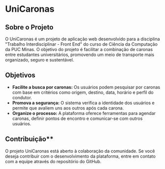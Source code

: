 # UniCaronas

## Sobre o Projeto
O UniCaronas é um projeto de aplicação web desenvolvido para a disciplina "Trabalho Interdisciplinar - Front End" do curso de Ciência da Computação da PUC Minas. O objetivo do projeto é facilitar a combinação de caronas entre estudantes universitários, promovendo um meio de transporte mais organizado, seguro e sustentável.

## Objetivos

* **Facilite a busca por caronas:** Os usuários podem pesquisar por caronas com base em critérios como origem, destino, data, horário e perfil do condutor.
* **Promova a segurança:** O sistema verifica a identidade dos usuários e permite que avaliem uns aos outros após cada carona.
* **Organize o processo:** A plataforma oferece ferramentas para agendar caronas, definir pontos de encontro e comunicar-se com outros usuários.

## Contribuição**

O projeto UniCaronas está aberto à colaboração da comunidade. Se você deseja contribuir com o desenvolvimento da plataforma, entre em contato com a equipe através do repositório do GitHub.


